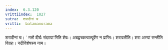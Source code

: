 ```yaml
---
index:  6.3.120
vrittiindex:  1027
sutra:  शरादीनां च
vritti:  balamanorama 
---
```


शरादीनां च। ` मतौ दीर्घः संज्ञाया'मिति शेषः। अबह्वच्कत्वात्पूर्वेण न प्राप्तिः। शरावतीति। शरा अस्यां सन्तीति विग्रहः। नदीविशेषस्य नाम।

